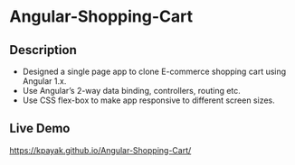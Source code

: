 # Angular-Shopping-Cart

## Description
- Designed a single page app to clone E-commerce shopping cart using Angular 1.x. 
- Use Angular’s 2-way data binding, controllers, routing etc. 
- Use CSS flex-box to make app responsive to different screen sizes. 

## Live Demo
https://kpayak.github.io/Angular-Shopping-Cart/


